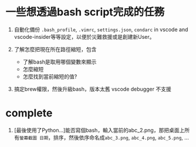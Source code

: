 # 一些想透過bash script完成的任務
1. 自動化備份 `.bash_profile`, `.vimrc`, `settings.json`, `condarc` in vscode and vscode-insider等等設定，以便於災難救援或是創建新User。
2. 了解怎麼把現在所在路徑縮短，包含
   * 了解bash是取用哪個變數來顯示
   * 怎麼縮短
   * 怎麼找到當前縮短的值?

3. 搞定brew權限，然後升級bash，版本太舊 vscode debugger 不支援
# complete
1. [最後使用了Python...]能否寫個bash，輸入當前的abc_2.png，那把桌面上所有`螢幕截圖 日期`，排序，然後依序命名成`abc_3.png`, `abc_4.png`, `abc_5.png`, ... 